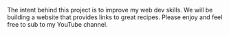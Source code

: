 The intent behind this project is to improve my web dev skills. We will be building a website that provides links to great recipes. Please enjoy and feel free to sub to my YouTube channel.